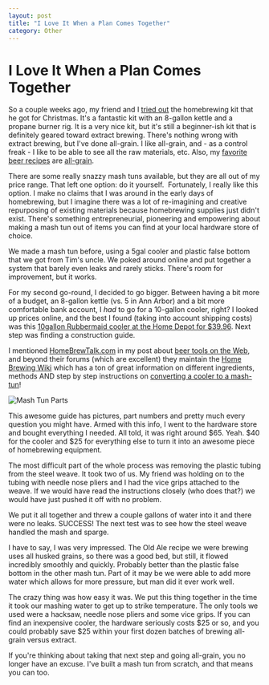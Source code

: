 ```yaml
---
layout: post
title: "I Love It When a Plan Comes Together"
category: Other
---
```


I Love It When a Plan Comes Together
====================================

So a couple weeks ago, my friend and I [tried out](http://www.yeastboundanddown.com/2011/01/back-in-the-saddle/) the homebrewing kit that he got for Christmas. It's a fantastic kit with an 8-gallon kettle and a propane burner rig. It is a very nice kit, but it's still a beginner-ish kit that is definitely geared toward extract brewing. There's nothing wrong with extract brewing, but I've done all-grain. I like all-grain, and - as a control freak - I like to be able to see all the raw materials, etc. Also, my [favorite](http://www.yeastboundanddown.com/2009/12/recipe-joe-paterno-is-olde-ale/) [beer recipes](http://www.yeastboundanddown.com/2010/08/oakd-wee-heavy-recipe/) are [all-grain](http://www.yeastboundanddown.com/2010/08/chili-pepper-beer-recipe/).

There are some really snazzy mash tuns available, but they are all out of my price range. That left one option: do it yourself.  Fortunately, I really like this option. I make no claims that I was around in the early days of homebrewing, but I imagine there was a lot of re-imagining and creative repurposing of existing materials because homebrewing supplies just didn't exist. There's something entrepreneurial, pioneering and empowering about making a mash tun out of items you can find at your local hardware store of choice.

We made a mash tun before, using a 5gal cooler and plastic false bottom that we got from Tim's uncle. We poked around online and put together a system that barely even leaks and rarely sticks. There's room for improvement, but it works.

For my second go-round, I decided to go bigger. Between having a bit more of a budget, an 8-gallon kettle (vs. 5 in Ann Arbor) and a bit more comfortable bank account, I _had_ to go for a 10-gallon cooler, right? I looked up prices online, and the best I found (taking into account shipping costs) was this [10gallon Rubbermaid cooler at the Home Depot for $39.96](http://www.homedepot.com/h_d1/N-5yc1v/R-202260809/h_d2/ProductDisplay?storeId=10051&keyword=10+gallon+rubbermaid+cooler&jspStoreDir=hdus&Nu=P_PARENT_ID&navFlow=3&catalogId=10053&langId=-1&ddkey=Search). Next step was finding a construction guide.

I mentioned [HomeBrewTalk.com](http://www.HomeBrewTalk.com ) in my post about [beer tools on the Web](http://www.yeastboundanddown.com/2010/11/beer-tools-on-the-web/), and beyond their forums (which are excellent) they maintain the [Home Brewing Wiki](http://www.homebrewtalk.com/wiki/index.php/Main_Page) which has a ton of great information on different ingredients, methods AND step by step instructions on [converting a cooler to a mash-tun](http://www.homebrewtalk.com/wiki/index.php/Converting_a_cooler_to_a_mash_tun#How_to_make_a_cheap_10_or_5_gallon_MLT_with_a_Rubbermaid_Cooler.)!

![Mash Tun Parts](http://www.homebrewtalk.com/wiki/images/thumb/5/53/1_All_Parts_r-1-.jpg/180px-1_All_Parts_r-1-.jpg "Mash Tun Parts")

This awesome guide has pictures, part numbers and pretty much every question you might have. Armed with this info, I went to the hardware store and bought everything I needed. All told, it was right around $65. Yeah. $40 for the cooler and $25 for everything else to turn it into an awesome piece of homebrewing equipment.

The most difficult part of the whole process was removing the plastic tubing from the steel weave. It took two of us. My friend was holding on to the tubing with needle nose pliers and I had the vice grips attached to the weave. If we would have read the instructions closely (who does that?) we would have just pushed it off with no problem.

We put it all together and threw a couple gallons of water into it and there were no leaks. SUCCESS! The next test was to see how the steel weave handled the mash and sparge.

I have to say, I was very impressed. The Old Ale recipe we were brewing uses all husked grains, so there was a good bed, but still, it flowed incredibly smoothly and quickly. Probably better than the plastic false bottom in the other mash tun. Part of it may be we were able to add more water which allows for more pressure, but man did it ever work well.

The crazy thing was how easy it was. We put this thing together in the time it took our mashing water to get up to strike temperature. The only tools we used were a hacksaw, needle nose pliers and some vice grips. If you can find an inexpensive cooler, the hardware seriously costs $25 or so, and you could probably save $25 within your first dozen batches of brewing all-grain versus extract.

If you're thinking about taking that next step and going all-grain, you no longer have an excuse. I've built a mash tun from scratch, and that means you can too.